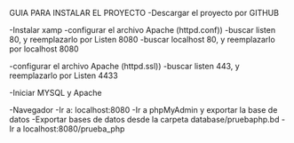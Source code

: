 GUIA PARA INSTALAR EL PROYECTO
-Descargar el proyecto por GITHUB

-Instalar xamp
  -configurar el archivo Apache (httpd.conf))
    -buscar listen 80, y reemplazarlo por Listen 8080
    -buscar localhost 80, y reemplazarlo por localhost 8080
    
  -configurar el archivo Apache (httpd.ssl))
    -buscar listen 443, y reemplazarlo por Listen 4433
    
  -Iniciar MYSQL y Apache
  
-Navegador
  -Ir a: localhost:8080
  -Ir a phpMyAdmin y exportar la base de datos 
  -Exportar bases de datos desde la carpeta database/pruebaphp.bd
  -Ir a localhost:8080/prueba_php
  
